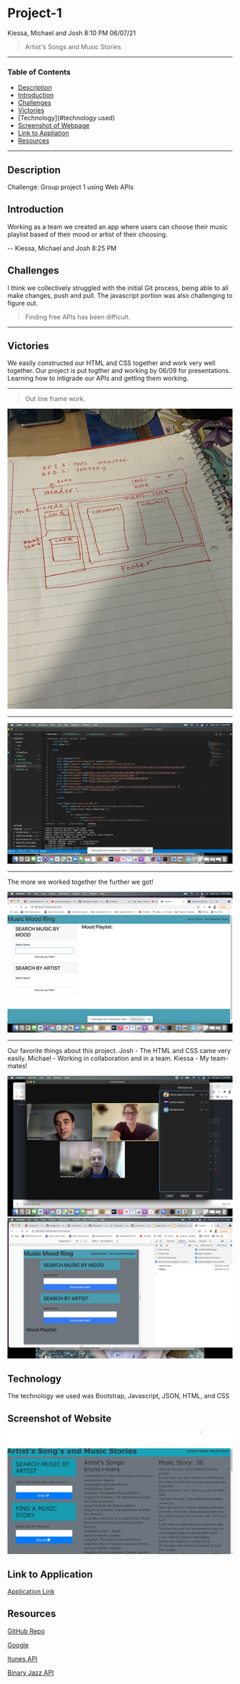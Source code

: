 # Project-1

Kiessa, Michael and Josh 8:10 PM 06/07/21
> Artist's Songs and Music Stories
---
### Table of Contents
- [Description](#description)
- [Introduction](#introduction)
- [Challenges](#challenges)
- [Victories](#victories)
- [Technology](#technology used)
- [Screenshot of Webpage](#screenshot)
- [Link to Appliation](#link)
- [Resources](#resources)

---

## Description
Challenge: Group project 1 using Web APIs

## Introduction 
Working as a team we created an app where users can choose their music playlist based of their mood or artist of their choosing.


--
Kiessa, Michael and Josh 8:25 PM
## Challenges
I think we collectively struggled with the initial Git process, being able to all make changes, push and pull. The javascript portion was also challenging to figure out. 
> Finding free APIs has been difficult.

---
## Victories
We easily constructed our HTML and CSS together and work very well together.
Our project is put togther and working by 06/09 for presentations.
Learning how to intigrade our APIs and getting them working.

---
> Out line frame work.

<img src="./images/Joshdraft.jpg">

---

<img src="./images/HTML.png"/>

---
The more we worked together the further we got!

<img src="./images/app.png">

---

Our favorite things about this project.
Josh - The HTML and CSS came very easily.
Michael - Working in collaboration and in a team.
Kiessa - My team-mates!

<img src="./images/groupshot.png"/>
<img src="./images/fullapp.png">

## Technology
The technology we used was Bootstrap, Javascript, JSON, HTML, and CSS

## Screenshot of Website

<img src="./images/finished.png.jpg">

## Link to Application

<a href="https://mikeysoar.github.io/project-1">Application Link</a>

## Resources 

<a href="https://mikeysoar.github.io/project-1/">GitHub Repo</a>

<a href="https://www.google.com/">Google</a>

<a href="https://affiliate.itunes.apple.com/resources/documentation/itunes-store-web-service-search-api/">Itunes API</a>

<a href="https://binaryjazz.us/wp-json/genrenator/v1/story/">Binary Jazz API</a>

